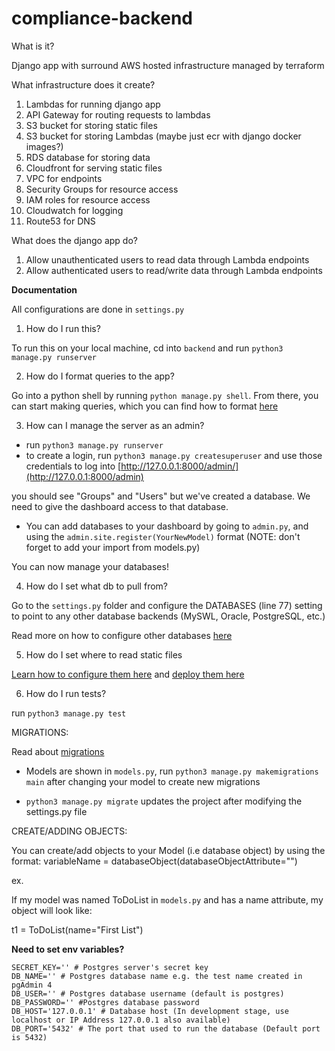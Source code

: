 # compliance-backend

What is it?

Django app with surround AWS hosted infrastructure managed by terraform

What infrastructure does it create?
1. Lambdas for running django app
2. API Gateway for routing requests to lambdas
3. S3 bucket for storing static files 
4. S3 bucket for storing Lambdas (maybe just ecr with django docker images?)
5. RDS database for storing data
6. Cloudfront for serving static files
7. VPC for endpoints
8. Security Groups for resource access
9. IAM roles for resource access
10. Cloudwatch for logging
11. Route53 for DNS

What does the django app do?
1. Allow unauthenticated users to read data through Lambda endpoints
2. Allow authenticated users to read/write data through Lambda endpoints


**Documentation**

All configurations are done in `settings.py`

1. How do I run this?

To run this on your local machine, cd into `backend` and run `python3 manage.py runserver`

2. How do I format queries to the app?

Go into a python shell by running `python manage.py shell`. From there, you can start making queries, which you can find how to format [here](https://docs.djangoproject.com/en/4.1/topics/db/queries/)


3. How can I manage the server as an admin?

- run `python3 manage.py runserver`
- to create a login, run `python3 manage.py createsuperuser` and use those credentials to log into [http://127.0.0.1:8000/admin/](http://127.0.0.1:8000/admin)

you should see "Groups" and "Users" but we've created a database. We need to give the dashboard access to that database.

- You can add databases to your dashboard by going to `admin.py`, and using the `admin.site.register(YourNewModel)` format (NOTE: don't forget to add your import from models.py)

You can now manage your databases!

4. How do I set what db to pull from?

Go to the `settings.py` folder and configure the DATABASES (line 77) setting to point to any other database backends (MySWL, Oracle, PostgreSQL, etc.) 

Read more on how to configure other databases [here](https://docs.djangoproject.com/en/4.1/ref/settings/#databases)

5. How do I set where to read static files

[Learn how to configure them here](https://docs.djangoproject.com/en/4.0/howto/static-files/) and [deploy them here](https://docs.djangoproject.com/en/4.0/howto/static-files/#deployment)

6. How do I run tests? 

run `python3 manage.py test`

MIGRATIONS: 

Read about [migrations](https://docs.djangoproject.com/en/4.1/topics/migrations/#module-django.db.migrations)

- Models are shown in `models.py`, run `python3 manage.py makemigrations main` after changing your model to create new migrations


- `python3 manage.py migrate` updates the project after modifying the settings.py file

CREATE/ADDING OBJECTS:

You can create/add objects to your Model (i.e database object) by using the format:
variableName = databaseObject(databaseObjectAttribute="")

ex.

If my model was named ToDoList in `models.py` and has a name attribute, my object will look like:

t1 = ToDoList(name="First List")



**Need to set env variables?**

```
SECRET_KEY='' # Postgres server's secret key
DB_NAME='' # Postgres database name e.g. the test name created in pgAdmin 4
DB_USER='' # Postgres database username (default is postgres)
DB_PASSWORD='' #Postgres database password
DB_HOST='127.0.0.1' # Database host (In development stage, use localhost or IP Address 127.0.0.1 also available)
DB_PORT='5432' # The port that used to run the database (Default port is 5432)
```
